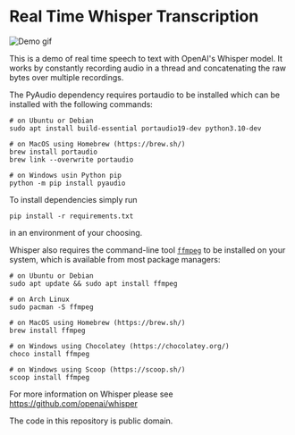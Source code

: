 # Real Time Whisper Transcription

![Demo gif](demo.gif)

This is a demo of real time speech to text with OpenAI's Whisper model. It works by constantly recording audio in a thread and concatenating the raw bytes over multiple recordings.

The PyAudio dependency requires portaudio to be installed which can be installed with the following commands:

```
# on Ubuntu or Debian
sudo apt install build-essential portaudio19-dev python3.10-dev

# on MacOS using Homebrew (https://brew.sh/)
brew install portaudio
brew link --overwrite portaudio

# on Windows usin Python pip
python -m pip install pyaudio
```

To install dependencies simply run
```
pip install -r requirements.txt 
```
in an environment of your choosing.

Whisper also requires the command-line tool [`ffmpeg`](https://ffmpeg.org/) to be installed on your system, which is available from most package managers:

```
# on Ubuntu or Debian
sudo apt update && sudo apt install ffmpeg

# on Arch Linux
sudo pacman -S ffmpeg

# on MacOS using Homebrew (https://brew.sh/)
brew install ffmpeg

# on Windows using Chocolatey (https://chocolatey.org/)
choco install ffmpeg

# on Windows using Scoop (https://scoop.sh/)
scoop install ffmpeg
```

For more information on Whisper please see https://github.com/openai/whisper

The code in this repository is public domain.
